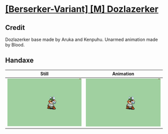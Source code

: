 # [\[Berserker-Variant\] \[M\] Dozlazerker](../)

## Credit

Dozlazerker base made by Aruka and Kenpuhu.
Unarmed animation made by Blood.
	
## Handaxe

| Still | Animation |
| :---: | :-------: |
| ![Handaxe still](./Handaxe_000.png) | ![Handaxe animation](./Handaxe.gif) |

